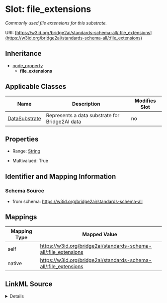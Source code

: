 

# Slot: file_extensions


_Commonly used file extensions for this substrate._





URI: [https://w3id.org/bridge2ai/standards-schema-all/:file_extensions](https://w3id.org/bridge2ai/standards-schema-all/:file_extensions)




## Inheritance

* [node_property](node_property.md)
    * **file_extensions**






## Applicable Classes

| Name | Description | Modifies Slot |
| --- | --- | --- |
| [DataSubstrate](DataSubstrate.md) | Represents a data substrate for Bridge2AI data |  no  |







## Properties

* Range: [String](String.md)

* Multivalued: True





## Identifier and Mapping Information







### Schema Source


* from schema: https://w3id.org/bridge2ai/standards-schema-all




## Mappings

| Mapping Type | Mapped Value |
| ---  | ---  |
| self | https://w3id.org/bridge2ai/standards-schema-all/:file_extensions |
| native | https://w3id.org/bridge2ai/standards-schema-all/:file_extensions |




## LinkML Source

<details>
```yaml
name: file_extensions
description: Commonly used file extensions for this substrate.
from_schema: https://w3id.org/bridge2ai/standards-schema-all
rank: 1000
is_a: node_property
domain: NamedThing
alias: file_extensions
domain_of:
- DataSubstrate
range: string
multivalued: true

```
</details>